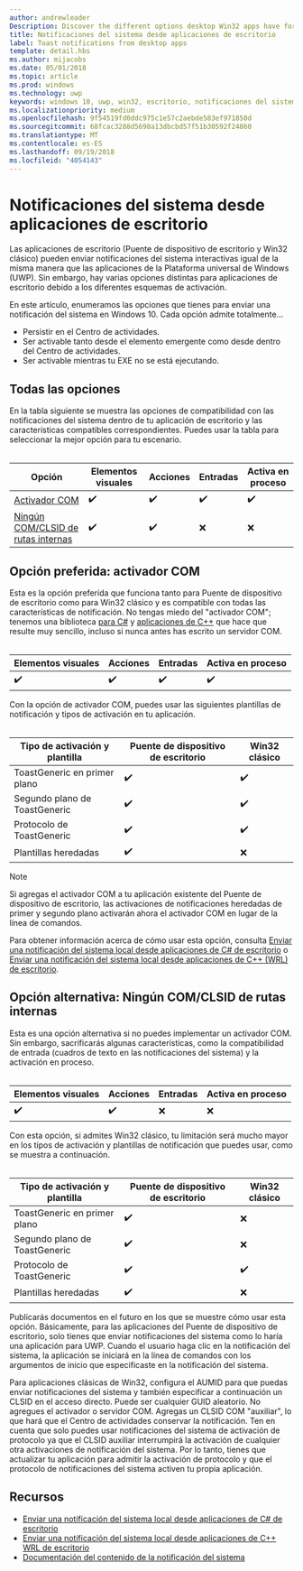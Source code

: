 ```yaml
---
author: andrewleader
Description: Discover the different options desktop Win32 apps have for sending toast notifications
title: Notificaciones del sistema desde aplicaciones de escritorio
label: Toast notifications from desktop apps
template: detail.hbs
ms.author: mijacobs
ms.date: 05/01/2018
ms.topic: article
ms.prod: windows
ms.technology: uwp
keywords: windows 10, uwp, win32, escritorio, notificaciones del sistema, puente de dispositivo de escritorio, opciones para enviar notificaciones del sistema, servidor com, activador com, com, falso com, no com, sin com, enviar notificaciones del sistema
ms.localizationpriority: medium
ms.openlocfilehash: 9f54519fd0ddc975c1e57c2aebde583ef971850d
ms.sourcegitcommit: 68fcac3288d5698a13dbcbd57f51b30592f24860
ms.translationtype: MT
ms.contentlocale: es-ES
ms.lasthandoff: 09/19/2018
ms.locfileid: "4054143"
---
```

# <a name="toast-notifications-from-desktop-apps"></a>Notificaciones del sistema desde aplicaciones de escritorio

Las aplicaciones de escritorio (Puente de dispositivo de escritorio y Win32 clásico) pueden enviar notificaciones del sistema interactivas igual de la misma manera que las aplicaciones de la Plataforma universal de Windows (UWP). Sin embargo, hay varias opciones distintas para aplicaciones de escritorio debido a los diferentes esquemas de activación.

En este artículo, enumeramos las opciones que tienes para enviar una notificación del sistema en Windows 10. Cada opción admite totalmente...

* Persistir en el Centro de actividades.
* Ser activable tanto desde el elemento emergente como desde dentro del Centro de actividades.
* Ser activable mientras tu EXE no se está ejecutando.

## <a name="all-options"></a>Todas las opciones

En la tabla siguiente se muestra las opciones de compatibilidad con las notificaciones del sistema dentro de tu aplicación de escritorio y las características compatibles correspondientes. Puedes usar la tabla para seleccionar la mejor opción para tu escenario.<br/><br/>

| Opción | Elementos visuales | Acciones | Entradas | Activa en proceso |
| -- | -- | -- | -- | -- |
| [Activador COM](#preferred-option---com-activator) | ✔️ | ✔️ | ✔️ | ✔️ |
| [Ningún COM/CLSID de rutas internas](#alternative-option---no-com--stub-clsid) | ✔️ | ✔️ | ❌ | ❌ |


## <a name="preferred-option---com-activator"></a>Opción preferida: activador COM

Esta es la opción preferida que funciona tanto para Puente de dispositivo de escritorio como para Win32 clásico y es compatible con todas las características de notificación. No tengas miedo del "activador COM"; tenemos una biblioteca [para C#](send-local-toast-desktop.md) y [aplicaciones de C++](send-local-toast-desktop-cpp-wrl.md) que hace que resulte muy sencillo, incluso si nunca antes has escrito un servidor COM.<br/><br/>

| Elementos visuales | Acciones | Entradas | Activa en proceso |
| -- | -- | -- | -- |
| ✔️ | ✔️ | ✔️ | ✔️ |

Con la opción de activador COM, puedes usar las siguientes plantillas de notificación y tipos de activación en tu aplicación.<br/><br/>

| Tipo de activación y plantilla | Puente de dispositivo de escritorio | Win32 clásico |
| -- | -- | -- |
| ToastGeneric en primer plano | ✔️ | ✔️ |
| Segundo plano de ToastGeneric | ✔️ | ✔️ |
| Protocolo de ToastGeneric | ✔️ | ✔️ |
| Plantillas heredadas | ✔️ | ❌ |

> [!NOTE]
> Si agregas el activador COM a tu aplicación existente del Puente de dispositivo de escritorio, las activaciones de notificaciones heredadas de primer y segundo plano activarán ahora el activador COM en lugar de la línea de comandos.

Para obtener información acerca de cómo usar esta opción, consulta [Enviar una notificación del sistema local desde aplicaciones de C# de escritorio](send-local-toast-desktop.md) o [Enviar una notificación del sistema local desde aplicaciones de C++ (WRL) de escritorio](send-local-toast-desktop-cpp-wrl.md).


## <a name="alternative-option---no-com--stub-clsid"></a>Opción alternativa: Ningún COM/CLSID de rutas internas

Esta es una opción alternativa si no puedes implementar un activador COM. Sin embargo, sacrificarás algunas características, como la compatibilidad de entrada (cuadros de texto en las notificaciones del sistema) y la activación en proceso.<br/><br/>

| Elementos visuales | Acciones | Entradas | Activa en proceso |
| -- | -- | -- | -- |
| ✔️ | ✔️ | ❌ | ❌ |

Con esta opción, si admites Win32 clásico, tu limitación será mucho mayor en los tipos de activación y plantillas de notificación que puedes usar, como se muestra a continuación.<br/><br/>

| Tipo de activación y plantilla | Puente de dispositivo de escritorio | Win32 clásico |
| -- | -- | -- |
| ToastGeneric en primer plano | ✔️ | ❌ |
| Segundo plano de ToastGeneric | ✔️ | ❌ |
| Protocolo de ToastGeneric | ✔️ | ✔️ |
| Plantillas heredadas | ✔️ | ❌ |

Publicarás documentos en el futuro en los que se muestre cómo usar esta opción. Básicamente, para las aplicaciones del Puente de dispositivo de escritorio, solo tienes que enviar notificaciones del sistema como lo haría una aplicación para UWP. Cuando el usuario haga clic en la notificación del sistema, la aplicación se iniciará en la línea de comandos con los argumentos de inicio que especificaste en la notificación del sistema.

Para aplicaciones clásicas de Win32, configura el AUMID para que puedas enviar notificaciones del sistema y también especificar a continuación un CLSID en el acceso directo. Puede ser cualquier GUID aleatorio. No agregues el activador o servidor COM. Agregas un CLSID COM "auxiliar", lo que hará que el Centro de actividades conservar la notificación. Ten en cuenta que solo puedes usar notificaciones del sistema de activación de protocolo ya que el CLSID auxiliar interrumpirá la activación de cualquier otra activaciones de notificación del sistema. Por lo tanto, tienes que actualizar tu aplicación para admitir la activación de protocolo y que el protocolo de notificaciones del sistema activen tu propia aplicación.


## <a name="resources"></a>Recursos

* [Enviar una notificación del sistema local desde aplicaciones de C# de escritorio](send-local-toast-desktop.md)
* [Enviar una notificación del sistema local desde aplicaciones de C++ WRL de escritorio](send-local-toast-desktop-cpp-wrl.md)
* [Documentación del contenido de la notificación del sistema](adaptive-interactive-toasts.md)